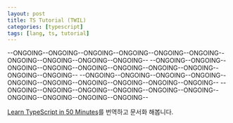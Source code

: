 ```yaml
---
layout: post
title: TS Tutorial (TWIL)
categories: [typescript]
tags: [lang, ts, tutorial]
---
```


--ONGOING--ONGOING--ONGOING--ONGOING--ONGOING--ONGOING--ONGOING--ONGOING--ONGOING--ONGOING--
--ONGOING--ONGOING--ONGOING--ONGOING--ONGOING--ONGOING--ONGOING--ONGOING--ONGOING--ONGOING--
--ONGOING--ONGOING--ONGOING--ONGOING--ONGOING--ONGOING--ONGOING--ONGOING--ONGOING--ONGOING--
--ONGOING--ONGOING--ONGOING--ONGOING--ONGOING--ONGOING--ONGOING--ONGOING--ONGOING--ONGOING--


[Learn TypeScript in 50 Minutes](https://youtu.be/WBPrJSw7yQA)를 번역하고 문서화 해봅니다.